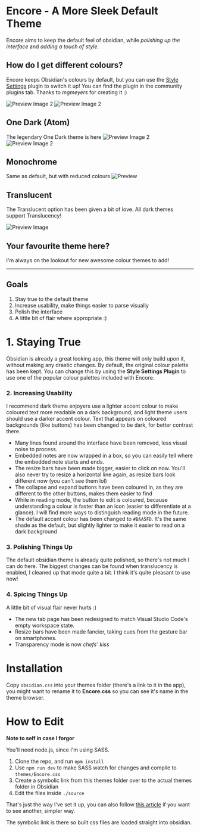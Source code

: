 # Encore - A More Sleek Default Theme

Encore aims to keep the default feel of obsidian, while *polishing up the interface* and *adding a touch of style*.

## How do I get different colours?

Encore keeps Obsidian's colours by default, but you can use the [Style Settings](https://github.com/mgmeyers/obsidian-style-settings) plugin to switch it up! You can find the plugin in the community plugins tab. Thanks to *mgmeyers* for creating it :)

![Preview Image 2](images/preview-encore.webp)
![Preview Image 2](images/preview-encore-light.webp)

## One Dark (Atom)
The legendary One Dark theme is here
![Preview Image 2](images/preview-atom.webp)
![Preview Image 2](images/preview-atom-light.webp)


## Monochrome
Same as default, but with reduced colours
![Preview](images/preview-monochrome.webp)

## Translucent
The Translucent option has been given a bit of love. All dark themes support Translucency!

![Preview Image](images/preview-translucent.webp)

## Your favourite theme here?
I'm always on the lookout for new awesome colour themes to add!



---

## Goals
1. Stay true to the default theme
2. Increase usability, make things easier to parse visually
3. Polish the interface
4. A little bit of flair where appropriate :)

# 1. Staying True
Obsidian is already a great looking app, this theme will only build upon it, without making any drastic changes.
By default, the original colour palette has been kept. You can change this by using the **Style Settings Plugin** to use one of the popular colour palettes included with Encore.

### 2. Increasing Usability
I recommend dark theme enjoyers use a lighter accent colour to make coloured text more readable on a dark background, and light theme users should use a darker accent colour. Text that appears on coloured backgrounds (like buttons) has been changed to be dark, for better contrast there.
- Many lines found around the interface have been removed, less visual noise to process.
- Embedded notes are now wrapped in a box, so you can easily tell where the embedded note starts and ends.
- The resize bars have been made bigger, easier to click on now. You'll also never try to resize a horizontal line again, as resize bars look different now (you can't see them lol)
- The collapse and expand buttons have been coloured in, as they are different to the other buttons, makes them easier to find
- While in reading mode, the button to edit is coloured, because understanding a colour is faster than an icon (easier to differentiate at a glance). I will find more ways to distinguish reading mode in the future.
- The default accent colour has been changed to `#BAA5FD`. It's the same shade as the default, but slightly lighter to make it easier to read on a dark background

### 3. Polishing Things Up
The default obsidian theme is already quite polished, so there's not much I can do here. The biggest changes can be found when translucency is enabled, I cleaned up that mode quite a bit. I think it's quite pleasant to use now!

### 4. Spicing Things Up
A little bit of visual flair never hurts :)
- The new tab page has been redesigned to match Visual Studio Code's empty workspace  state.
- Resize bars have been made fancier, taking cues from the gesture bar on smartphones.
- Transparency mode is now *chefs' kiss*


# Installation
Copy `obsidian.css` into your themes folder (there's a link to it in the app), you might want to rename it to **Encore.css** so you can see it's name in the theme browser.

# How to Edit
**Note to self in case I forgor**

You'll need node.js, since I'm using SASS.

1. Clone the repo, and run `npm install`
2. Use `npm run dev` to make SASS watch for changes and compile to `themes/Encore.css`
3. Create a symbolic link from this themes folder over to the actual themes folder in Obsidian
4. Edit the files inside `./source`

That's just the way I've set it up, you can also follow [this article](https://publish.obsidian.md/hub/04+-+Guides%2C+Workflows%2C+%26+Courses/Guides/Want+some+Sass+with+your+obsidian+theme%E2%80%BD+here's+How+and+Why) if you want to see another, simpler way.

The symbolic link is there so built css files are loaded straight into obsidian.